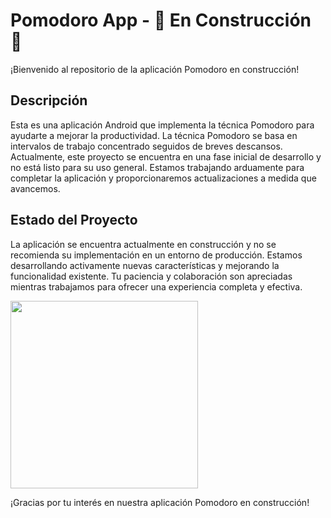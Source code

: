 # Pomodoro App - 🚧 En Construcción 🚧

¡Bienvenido al repositorio de la aplicación Pomodoro en construcción!

## Descripción
Esta es una aplicación Android que implementa la técnica Pomodoro para ayudarte a mejorar la productividad. La técnica Pomodoro se basa en intervalos de trabajo concentrado seguidos de breves descansos. Actualmente, este proyecto se encuentra en una fase inicial de desarrollo y no está listo para su uso general. Estamos trabajando arduamente para completar la aplicación y proporcionaremos actualizaciones a medida que avancemos.

## Estado del Proyecto
La aplicación se encuentra actualmente en construcción y no se recomienda su implementación en un entorno de producción. Estamos desarrollando activamente nuevas características y mejorando la funcionalidad existente. Tu paciencia y colaboración son apreciadas mientras trabajamos para ofrecer una experiencia completa y efectiva.

<img src="https://github.com/David-Hackro/Pomodoro-Pro/assets/4633870/065be55f-d917-41d6-8669-78a7f0077c0a" width="300">



¡Gracias por tu interés en nuestra aplicación Pomodoro en construcción!



